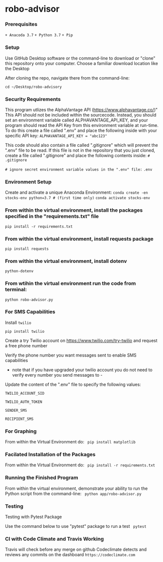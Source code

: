 # robo-advisor

### Prerequisites
`+ Anacoda 3.7`
`+ Python 3.7`
`+ Pip`

### Setup
Use GitHub Desktop software or the command-line to download or "clone" this repository onto your computer. Choose a familiar download location like the Desktop


After cloning the repo, navigate there from the command-line:

` cd ~/Desktop/robo-advisory `

### Security Requirements
This program utlizes the AlphaVantage API (https://www.alphavantage.co/)"
This API should not be included within the sourcecode. Instead, you should set an environment variable called ALPHAVANTAGE_API_KEY, and your program should read the API Key from this environment variable at run-time.
To do this create a file called ".env" and place the following inside with your specific API key:
` ALPHAVANTAGE_API_KEY = "abc123" `

This code should also contain a file called ".gitignore" which will prevent the ".env" file to be read. If this file is not in the repository that you just cloned, create a file called ".gitignore" and place the following contents inside: 
`# .gitignore`

`# ignore secret environment variable values in the ".env" file:`
`.env `


### Environment Setup
Create and activate a unique Anaconda Environment:
`conda create -en stocks-env python=3.7 # (first time only)`
`conda activate stocks-env`


### From within the virtual environment, install the packages specified in the "requirements.txt" file
`pip install -r requirements.txt`

### From within the virtual environment, install requests package
`pip install requests`

### From within the virtual environment, install dotenv
`python-dotenv`

### From wtihin the virtual environment run the code from terminal:
`python robo-advisor.py`

### For SMS Capabilities 
Install `twilio` 

`pip install twilio`

Create a try Twilio account on https://www.twilio.com/try-twilio and request a free phone number

Verify the phone number you want messages sent to enable SMS capabilities 
 - note that if you have upgraded your twilio account you do not need to verify every number you send messages to - 

 Update the content of the ".env" file to specify the following values:

 `TWILIO_ACCOUNT_SID` 

 `TWILIO_AUTH_TOKEN` 

 `SENDER_SMS`

 `RECIPIENT_SMS`




### For Graphing 
From within the Virtual Environment do: 
` pip install matplotlib` 

### Facilated Installation of the Packages
From within the Virtual Environment do: 
` pip install -r requirements.txt` 

### Running the Finished Program
From within the virtual environment, demonstrate your ability to run the Python script from the command-line:
` python app/robo-advisor.py` 


### Testing 
Testing with Pytest Package

Use the command below to use "pytest" package to run a test
` pytest` 


### CI with Code Climate and Travis Working
Travis will check before any merge on github
Codeclimate detects and reviews any commits on the dashboard 
`https://codeclimate.com`
